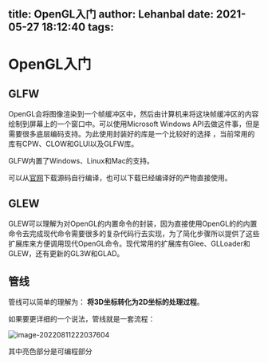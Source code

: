 title: OpenGL入门
author: Lehanbal
date: 2021-05-27 18:12:40
tags:
---
# OpenGL入门

## GLFW

OpenGL会将图像渲染到一个帧缓冲区中，然后由计算机来将这块帧缓冲区的内容绘制到屏幕上的一个窗口中。可以使用Microsoft Windows API去做这件事，但是需要很多底层编码支持。为此使用封装好的库是一个比较好的选择 ，当前常用的库有CPW、CLOW和GLUI以及GLFW库。

GLFW内置了Windows、Linux和Mac的支持。

可以从[官网](https://github.com/glfw/glfw)下载源码自行编译，也可以下载已经编译好的产物直接使用。

## GLEW

GLEW可以理解为对OpenGL的内置命令的封装，因为直接使用OpenGL的的内置命令去完成现代命令需要很多的复杂代码行去实现，为了简化步骤所以提供了这些扩展库来方便调用现代OpenGL命令。现代常用的扩展库有Glee、GLLoader和GLEW，还有更新的GL3W和GLAD。

## 管线

管线可以简单的理解为： **将3D坐标转化为2D坐标的处理过程**。

如果要更详细的一个说法，管线就是一套流程：

![image-20220811222037604](http://cdn.lehanbal.top/image-20220811222037604.png)

其中亮色部分是可编程部分

